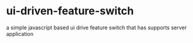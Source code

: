 # ui-driven-feature-switch
a simple javascript based ui drive feature switch that has supports server application

